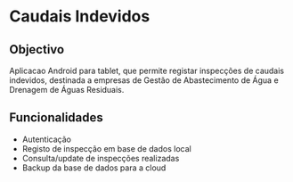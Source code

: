 
Caudais Indevidos
=================
## Objectivo
Aplicacao Android para tablet, que permite registar inspecções de caudais indevidos, destinada a empresas de Gestão de Abastecimento de Água e Drenagem de Águas Residuais.


## Funcionalidades

* Autenticação
* Registo de inspecção em base de dados local
* Consulta/update de inspecções realizadas
* Backup da base de dados para a cloud





